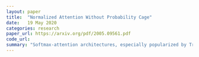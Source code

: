 ```yaml
---
layout: paper
title:  "Normalized Attention Without Probability Cage"
date:   19 May 2020
categories: research
paper_url: https://arxiv.org/pdf/2005.09561.pdf
code_url: 
summary: "Softmax-attention architectures, especially popularized by Transformers, have seen significant advancements in various tasks. However, the geometric implications of softmax-attention remain underexplored. In this study, we demonstrate limitations arising from constraining attention weights to the probability simplex and its impact on the convex hull of value vectors. We reveal sequence length-dependent biases in Transformers towards token isolation at initialization and compare them with max- and sum-pooling, which are strong but often overlooked baselines. To address these issues, we propose a novel approach of replacing softmax with normalization in self-attention, resulting in a robust and widely applicable architecture. Our findings are supported by empirical results from over 25,000 trained models, and all results and implementations are publicly available."
---
```


